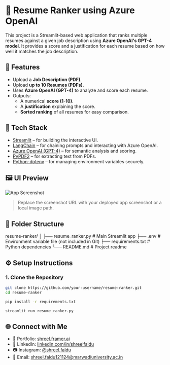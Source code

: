 # 📄 Resume Ranker using Azure OpenAI

This project is a Streamlit-based web application that ranks multiple resumes against a given job description using **Azure OpenAI's GPT-4 model**. It provides a score and a justification for each resume based on how well it matches the job description.

## 🚀 Features

- Upload a **Job Description (PDF)**.
- Upload **up to 10 Resumes (PDFs)**.
- Uses **Azure OpenAI (GPT-4)** to analyze and score each resume.
- Outputs:
  - A numerical **score (1-10)**.
  - A **justification** explaining the score.
  - **Sorted ranking** of all resumes for easy comparison.

## 🧠 Tech Stack

- [Streamlit](https://streamlit.io/) – for building the interactive UI.
- [LangChain](https://www.langchain.com/) – for chaining prompts and interacting with Azure OpenAI.
- [Azure OpenAI (GPT-4)](https://learn.microsoft.com/en-us/azure/cognitive-services/openai/) – for semantic analysis and scoring.
- [PyPDF2](https://pypi.org/project/PyPDF2/) – for extracting text from PDFs.
- [Python-dotenv](https://pypi.org/project/python-dotenv/) – for managing environment variables securely.

## 🖼️ UI Preview

![App Screenshot](https://via.placeholder.com/900x400?text=Resume+Ranker+Streamlit+App)

> Replace the screenshot URL with your deployed app screenshot or a local image path.

## 📂 Folder Structure

resume-ranker/
│
├── resume_ranker.py # Main Streamlit app
├── .env # Environment variable file (not included in Git)
├── requirements.txt # Python dependencies
└── README.md # Project readme


## ⚙️ Setup Instructions

### 1. Clone the Repository

```bash
git clone https://github.com/your-username/resume-ranker.git
cd resume-ranker

pip install -r requirements.txt

streamlit run resume_ranker.py
```
## 🌐 Connect with Me

- 🔗 Portfolio: [shreel.framer.ai](https://shreel.framer.ai)
- 💼 LinkedIn: [linkedin.com/in/shreelfaldu](https://linkedin.com/in/shreelfaldu)
- 📷 Instagram: [@shreel.faldu](https://instagram.com/shreel.faldu)
- 📧 Email: shreel.faldu121124@marwadiuniversity.ac.in
